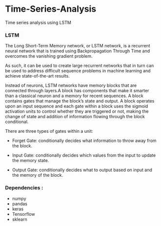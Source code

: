 # Time-Series-Analysis
Time series analysis using LSTM

### LSTM
  The Long Short-Term Memory network, or LSTM network, is a recurrent neural network that is trained using Backpropagation Through Time and overcomes the vanishing gradient problem.
  
  As such, it can be used to create large recurrent networks that in turn can be used to address difficult sequence problems in machine learning and achieve state-of-the-art results.
 
  Instead of neurons, LSTM networks have memory blocks that are connected through layers.A block has components that make it smarter than a classical neuron and a memory for recent sequences. A block contains gates that manage the block’s state and output. A block operates upon an input sequence and each gate within a block uses the sigmoid activation units to control whether they are triggered or not, making the change of state and addition of information flowing through the block conditional.
  
  There are three types of gates within a unit:
  
  -  Forget Gate: conditionally decides what information to throw away from the block.
      
  -  Input Gate: conditionally decides which values from the input to update the memory state.
      
  -  Output Gate: conditionally decides what to output based on input and the memory of the block.
### Dependencies :
* numpy
* pandas
* keras
* Tensorflow
* sklearn
     
